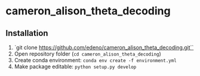 # cameron_alison_theta_decoding


## Installation
1. `git clone https://github.com/edeno/cameron_alison_theta_decoding.git``
2. Open repository folder (```cd cameron_alison_theta_decoding```)
2. Create conda environment:
```conda env create -f environment.yml```
3. Make package editable:
```python setup.py develop```
